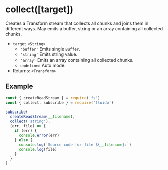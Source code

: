 # collect([target])

Creates a Transform stream that collects all chunks and joins them in different ways. May emits a buffer, string or an array containing all collected chunks.

- `target` `<String>`
  - `'buffer'` Emits single `Buffer`.
  - `'string'` Emits string value.
  - `'array'` Emits an array containing all collected chunks.
  - `undefined` Auto mode.
- Returns: `<Transform>`

## Example

```javascript
const { createReadStream } = require('fs')
const { collect, subscribe } = require('fluido')

subscribe(
  createReadStream(__filename),
  collect('string'),
  (err, file) => {
    if (err) {
      console.error(err)
    } else {
      console.log(`Source code for file ${__filename}:`)
      console.log(file)
    }
  }
)
```
